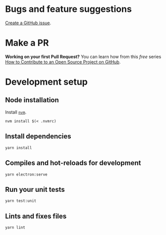 # Bugs and feature suggestions

[Create a GitHub issue](https://github.com/theProgramLuke/chess_opening_drills/issues).

# Make a PR

**Working on your first Pull Request?**
You can learn how from this _free_ series [How to Contribute to an Open Source Project on GitHub](https://egghead.io/series/how-to-contribute-to-an-open-source-project-on-github).

# Development setup

## Node installation

Install [`nvm`](https://github.com/nvm-sh/nvm#installing-and-updating).

```
nvm install $(< .nvmrc)
```

## Install dependencies

```
yarn install
```

## Compiles and hot-reloads for development

```
yarn electron:serve
```

## Run your unit tests

```
yarn test:unit
```

## Lints and fixes files

```
yarn lint
```
